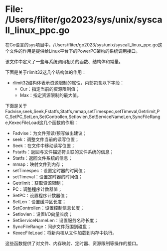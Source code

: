 # File: /Users/fliter/go2023/sys/unix/syscall_linux_ppc.go

在Go语言的sys项目中，/Users/fliter/go2023/sys/unix/syscall_linux_ppc.go这个文件的作用是提供给Linux平台下的PowerPC架构的系统调用接口。

该文件中定义了一些与系统调用相关的函数、结构体和常量。

下面是关于rlimit32这几个结构体的作用：

- rlimit32结构体表示资源限制的属性，内部包含以下字段：
  - Cur：指定当前的资源限制值；
  - Max：指定资源限制的最大值。

下面是关于Fadvise,seek,Seek,Fstatfs,Statfs,mmap,setTimespec,setTimeval,Getrlimit,PC,SetPC,SetLen,SetControllen,SetIovlen,SetServiceNameLen,SyncFileRange,KexecFileLoad这几个函数的作用：

- Fadvise：为文件预读/预写做出建议；
- seek：调整文件当前的读写位置；
- Seek：在文件中移动读写位置；
- Fstatfs：返回与文件描述符关联的文件系统的信息；
- Statfs：返回文件系统的信息；
- mmap：映射文件到内存；
- setTimespec：设置定时器的时间值；
- setTimeval：设置定时器的时间值；
- Getrlimit：获取资源限制；
- PC：调整程序计数器值；
- SetPC：设置程序计数器值；
- SetLen：设置缓冲区长度；
- SetControllen：设置控制信息长度；
- SetIovlen：设置I/O向量长度；
- SetServiceNameLen：设置服务名称长度；
- SyncFileRange：同步文件范围到磁盘；
- KexecFileLoad：将新内核从文件加载到内存中执行。

这些函数提供了对文件、内存映射、定时器、资源限制等操作的接口。

